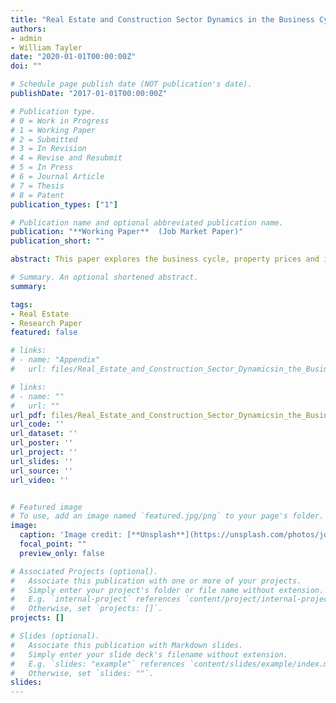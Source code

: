 ```yaml
---
title: "Real Estate and Construction Sector Dynamics in the Business Cycle"
authors:
- admin
- William Tayler
date: "2020-01-01T00:00:00Z"
doi: ""

# Schedule page publish date (NOT publication's date).
publishDate: "2017-01-01T00:00:00Z"

# Publication type.
# 0 = Work in Progress
# 1 = Working Paper 
# 2 = Submitted
# 3 = In Revision
# 4 = Revise and Resubmit
# 5 = In Press
# 6 = Journal Article
# 7 = Thesis 
# 8 = Patent
publication_types: ["1"]

# Publication name and optional abbreviated publication name.
publication: "**Working Paper**  (Job Market Paper)"
publication_short: ""

abstract: This paper explores the business cycle, property prices and investment dynamics when there is competition between households and firms for real estate.  We introduce a construction sector into an RBC framework, which uses land, capital and labour to produce both commercial and residential real estate. This market structure activates a `real estate substitution channel', where an increase in demand for residential real estate also increases the cost of producing commercial structures, which crowds out commercial real estate investment. In general, we find that the residential/commercial land allocation acts as an anchor for the allocation of its real estate investment counterpart; however, there are notable separations, particularly following the financial crisis where there was a simultaneous fall in residential and commercial investment. Our results indicate that whilst residential real estate prices were predominately driven by increases in its demand in the buildup to the financial crisis, the fall in demand for commercial real estate played a significant role in generating price falls for both types of real estate in the aftermath.  Furthermore, falls in the overall supply of real estate played an important role in reducing real estate investment which put upward pressure on prices throughout the past two decades.

# Summary. An optional shortened abstract.
summary: 

tags:
- Real Estate
- Research Paper
featured: false

# links:
# - name: "Appendix"
#   url: files/Real_Estate_and_Construction_Sector_Dynamicsin_the_Business_Cycle_Appendix.pdf

# links:
# - name: ""
#   url: ""
url_pdf: files/Real_Estate_and_Construction_Sector_Dynamicsin_the_Business_Cycle.pdf
url_code: ''
url_dataset: ''
url_poster: ''
url_project: ''
url_slides: ''
url_source: ''
url_video: ''


# Featured image
# To use, add an image named `featured.jpg/png` to your page's folder. 
image:
  caption: 'Image credit: [**Unsplash**](https://unsplash.com/photos/jdD8gXaTZsc)'
  focal_point: ""
  preview_only: false

# Associated Projects (optional).
#   Associate this publication with one or more of your projects.
#   Simply enter your project's folder or file name without extension.
#   E.g. `internal-project` references `content/project/internal-project/index.md`.
#   Otherwise, set `projects: []`.
projects: []

# Slides (optional).
#   Associate this publication with Markdown slides.
#   Simply enter your slide deck's filename without extension.
#   E.g. `slides: "example"` references `content/slides/example/index.md`.
#   Otherwise, set `slides: ""`.
slides: 
---
```


<!-- {{% alert note %}}
Click the *Cite* button above to demo the feature to enable visitors to import publication metadata into their reference management software.
{{% /alert %}}

{{% alert note %}}
Click the *Slides* button above to demo Academic's Markdown slides feature.
{{% /alert %}}

Supplementary notes can be added here, including [code and math](https://sourcethemes.com/academic/docs/writing-markdown-latex/). --!>


